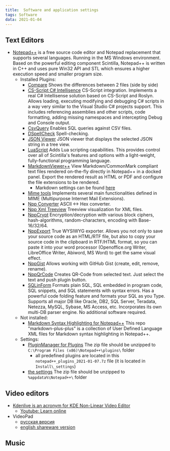 ```yaml
---
title:  Software and application settings
tags: Software
data: 2021-01-04
---
```


## Text Editors

- [Notepad++](https://notepad-plus-plus.org/)
  is a free source code editor and Notepad replacement that supports several languages. Running in the MS Windows environment. Based on the powerful editing component Scintilla, Notepad++ is written in C++ and uses pure Win32 API and STL which ensures a higher execution speed and smaller program size.
  - Installed Plugins:
    - [Compare](https://github.com/jsleroy/compare-plugin)
      Shows the differences between 2 files (side by side)
    - [CS-Script C# Intellisence](https://github.com/oleg-shilo/cs-script.npp)
      CS-Script integration. Implements a real C# Intellisense solution based on CS-Script and Roslyn. Allows loading, executing modifying and debugging C# scripts in a way very similar to the Visual Studio C# projects support. This includes referencing assemblies and other scripts, code formatting, adding missing namespaces and intercepting Debug and Console output.
    - [CsvQuery](https://github.com/jokedst/CsvQuery)
      Enables SQL queries against CSV files.
    - [DSpellCheck](https://github.com/Predelnik/DSpellCheck)
      Spell-checking.
    - [JSON Viewer](https://github.com/kapilratnani/JSON-Viewer)
      JSON viewer that displays the selected JSON string in a tree view.
    - [LuaScript](https://github.com/dail8859/LuaScript)
      Adds Lua scripting capabilities. This provides control over all of Scintilla's features and options with a light-weight, fully-functional programming language.
    - [MarkdownViewer++](https://nea.github.io/MarkdownViewerPlusPlus/)
      View Markdown/CommonMark compliant text files rendered on-the-fly directly in Notepad++ in a docked panel. Export the rendered result as HTML or PDF and configure the file extensions to be rendered.
      - Markdown settings can be found [here](../github-pages/setup-github-pages.md)
    - [Mime tools](https://github.com/npp-plugins/mimetools)
      Implements several main functionalities defined in MIME (Multipurpose Internet Mail Extensions).
    - [Npp Converter](https://github.com/npp-plugins/converter/)
      ASCII <-> Hex converter.
    - [Npp Xml Treeview](https://github.com/joaoasrosa/nppxmltreeview/)
      Treeview visualization for XML files.
    - [NppCrypt](https://github.com/jeanpaulrichter/nppcrypt)
      Encryption/decryption with various block ciphers, hash-algorithms, random-characters, encoding with Base-16/32/64.
    - [NppExport](https://github.com/chcg/NPP_ExportPlugin)
      True WYSIWYG exporter. Allows you not only to save your source code as an HTML/RTF file, but also to copy your source code in the clipboard in RTF/HTML format, so you can paste it into your word processor (Openoffice.org Writer, LibreOffice Writer, Abiword, MS Word) to get the same visual effect.
    - [NppGist](https://github.com/KvanTTT/NppGist)
      Allows working with GitHub Gist (create, edit, remove, rename).
    - [NppQrCode](https://github.com/vladk1973/NppQrCode)
      Creates QR-Code from selected text. Just select the text and push plugin button.
    - [SQLinForm](https://www.sqlinform.com)
      Formats plain SQL, SQL embedded in program code, SQL snippets, and SQL statements with syntax errors. Has a powerful code folding feature and formats your SQL as you Type. Supports all major DB like Oracle, DB2, SQL Server, Teradata, Netezza, MySQL, Sybase, MS Access, etc. Incorporates its own multi-DB parser engine. No additional software required.
  - Not installed:
    - [Markdown Syntax Highlighting for Notepad++](https://github.com/Edditoria/markdown-plus-plus)
      This repo "markdown-plus-plus" is a collection of User Defined Language XML files for Markdown syntax highlighting in Notepad++.
  - Settings:
    - [PluginManager for Plugins](notepad++/plugins-folder.7z)
      The zip file should be unzipped to `C:\Program Files (x86)\Notepad++\plugins\` folder
      - all predefined plugins are located in this `notepad++_plugins_2021-01-07.7z` file (it is located in `Install\_settings`)
    - [the settings](notepad++/appdata.7z)
      The zip file should be unzipped to `%appdata%\Notepad++\` folder

## Video editors

- [Kdenlive is an acronym for KDE Non-Linear Video Editor](https://kdenlive.org/)
  - [Youtube: Learn online](https://www.youtube.com/results?search_query=Kdenlive)
- VideoPad
  - [русская версия](https://www.nchsoftware.com/videopad/ru/index.html)
  - [english shareware version](https://www.nchsoftware.com/videopad/)

## Music

